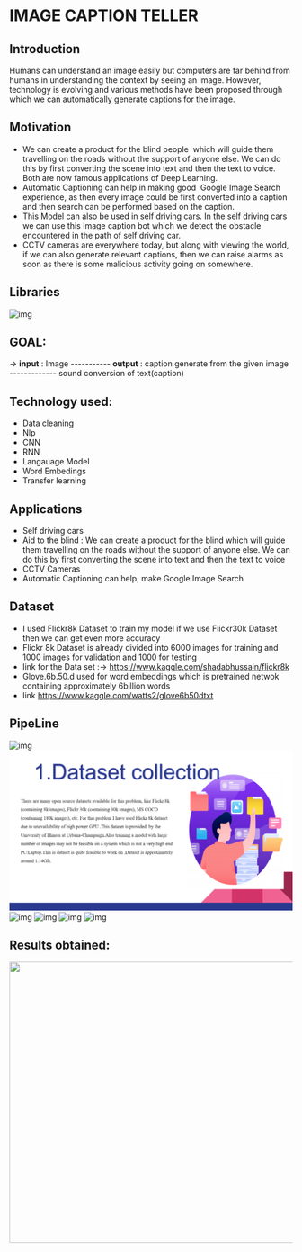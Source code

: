 # IMAGE CAPTION TELLER

## Introduction
Humans can understand an image easily but computers are far behind from humans in understanding the context by seeing an image. However, technology is evolving and various   methods have been proposed through which we can automatically generate captions for the image. 

## Motivation
- We can create a product for the blind people  which will guide them travelling on the roads without the support of anyone else. We can do this by first converting the scene into   text and then the text to voice. Both are now famous applications of Deep Learning.
- Automatic Captioning can help in making good  Google Image Search experience, as then every image could be first converted into a caption and then search can be performed based   on the caption.
- This Model can also be used in self driving cars. In the self driving cars we can use this Image caption bot which we detect the obstacle encountered in the path of self driving car.
- CCTV cameras are everywhere today, but along with viewing the world, if we can also generate relevant captions, then we can raise alarms as soon as there is some malicious activity going on somewhere.

## Libraries
![img](https://github.com/Apoorv070/Image_Caption_Generator/blob/master/libraries.PNG)

## GOAL: 
 -> **input** : Image ----------- **output** : caption generate from the given image ------------- sound conversion of text(caption)
 
## Technology used:
- Data cleaning
- Nlp
- CNN
- RNN 
- Langauage Model
- Word Embedings 
- Transfer learning 
## Applications 
- Self driving cars
- Aid to the blind : We can create a product for the blind which will guide them travelling on the roads without the support of anyone else. We can do this by first converting the   scene into text and then the text to voice
- CCTV Cameras 
- Automatic Captioning can help, make Google Image Search
## Dataset 
- I used Flickr8k Dataset to train my model if we use Flickr30k Dataset then we can get even more accuracy 
- Flickr 8k Dataset is already divided into 6000 images for training and 1000 images for validation and 1000 for testing 
- link for the Data set :-> https://www.kaggle.com/shadabhussain/flickr8k
- Glove.6b.50.d used for word embeddings which is pretrained netwok containing approximately 6billion words
- link https://www.kaggle.com/watts2/glove6b50dtxt 

## PipeLine
![img](https://github.com/Apoorv070/Image_Caption_Generator/blob/master/pipeline.PNG)
![img](https://github.com/Apoorv070/ImageCaptionTeller/blob/master/1Dataset.PNG)
![img](https://github.com/Apoorv070/Image_Caption_Generator/blob/master/pipeline.PNG)
![img](https://github.com/Apoorv070/Image_Caption_Generator/blob/master/pipeline.PNG)
![img](https://github.com/Apoorv070/Image_Caption_Generator/blob/master/pipeline.PNG)
![img](https://github.com/Apoorv070/Image_Caption_Generator/blob/master/pipeline.PNG)

## Results obtained:
<img src="https://github.com/Apoorv070/Image_Caption_Generator/blob/master/output1.PNG" width="1000" height="500">
